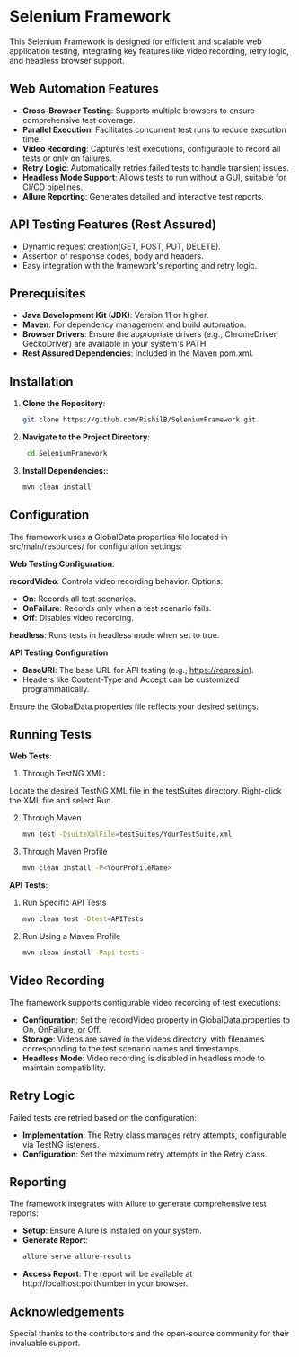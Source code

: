 # Selenium Framework

This Selenium Framework is designed for efficient and scalable web application testing, integrating key features like video recording, retry logic, and headless browser support.

## Web Automation Features

- **Cross-Browser Testing**: Supports multiple browsers to ensure comprehensive test coverage.
- **Parallel Execution**: Facilitates concurrent test runs to reduce execution time.
- **Video Recording**: Captures test executions, configurable to record all tests or only on failures.
- **Retry Logic**: Automatically retries failed tests to handle transient issues.
- **Headless Mode Support**: Allows tests to run without a GUI, suitable for CI/CD pipelines.
- **Allure Reporting**: Generates detailed and interactive test reports.

## API Testing Features (Rest Assured)

- Dynamic request creation(GET, POST, PUT, DELETE).
- Assertion of response codes, body and headers.
- Easy integration with the framework's reporting and retry logic.

## Prerequisites

- **Java Development Kit (JDK)**: Version 11 or higher.
- **Maven**: For dependency management and build automation.
- **Browser Drivers**: Ensure the appropriate drivers (e.g., ChromeDriver, GeckoDriver) are available in your system's PATH.
- **Rest Assured Dependencies**: Included in the Maven pom.xml.

## Installation

1. **Clone the Repository**:
   ```bash
   git clone https://github.com/RishilB/SeleniumFramework.git

2. **Navigate to the Project Directory**:
   ```bash
    cd SeleniumFramework

3. **Install Dependencies:**:
   ```bash
   mvn clean install

## Configuration

The framework uses a GlobalData.properties file located in src/main/resources/ for configuration settings:

**Web Testing Configuration**:

**recordVideo**: Controls video recording behavior. Options:
- **On**: Records all test scenarios.
- **OnFailure**: Records only when a test scenario fails.
- **Off**: Disables video recording.

**headless**: Runs tests in headless mode when set to true.

**API Testing Configuration**

- **BaseURI**: The base URL for API testing (e.g., https://reqres.in).
- Headers like Content-Type and Accept can be customized programmatically.

Ensure the GlobalData.properties file reflects your desired settings.

## Running Tests

**Web Tests**:

1. Through TestNG XML:

Locate the desired TestNG XML file in the testSuites directory.
Right-click the XML file and select Run.

2. Through Maven
    ```bash
    mvn test -DsuiteXmlFile=testSuites/YourTestSuite.xml

3. Through Maven Profile
    ```bash
   mvn clean install -P<YourProfileName>

**API Tests**:

1. Run Specific API Tests
   ```bash
   mvn clean test -Dtest=APITests
   
2. Run Using a Maven Profile
   ```bash
   mvn clean install -Papi-tests

## Video Recording
The framework supports configurable video recording of test executions:

- **Configuration**: Set the recordVideo property in GlobalData.properties to On, OnFailure, or Off.
- **Storage**: Videos are saved in the videos directory, with filenames corresponding to the test scenario names and timestamps.
- **Headless Mode**: Video recording is disabled in headless mode to maintain compatibility.

## Retry Logic
Failed tests are retried based on the configuration:

- **Implementation**: The Retry class manages retry attempts, configurable via TestNG listeners.
- **Configuration**: Set the maximum retry attempts in the Retry class.

## Reporting
The framework integrates with Allure to generate comprehensive test reports:

- **Setup**: Ensure Allure is installed on your system.
- **Generate Report**:
  ```bash
  allure serve allure-results
- **Access Report**: The report will be available at http://localhost:portNumber in your browser.

## Acknowledgements
Special thanks to the contributors and the open-source community for their invaluable support.